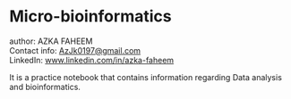 # Micro-bioinformatics

author: AZKA FAHEEM <br>
Contact info: AzJk0197@gmail.com <br>
LinkedIn: www.linkedin.com/in/azka-faheem <br>


It is a practice notebook that contains information regarding Data analysis and bioinformatics.
